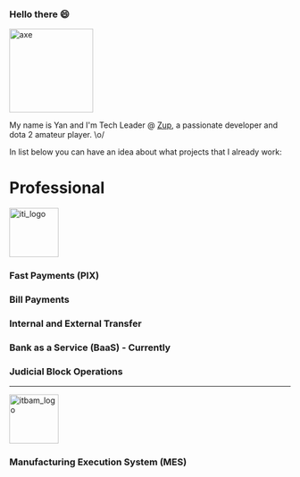 ### Hello there 😄
<img src="https://user-images.githubusercontent.com/5366951/139567431-e2ed8b35-df2c-4081-a635-eb6b72b66389.jpg" alt="axe" style="width: 150px"></img>

My name is Yan and I'm Tech Leader @ [Zup](https://www.zup.com.br/), a passionate developer and dota 2 amateur player. \o/

In list below you can have an idea about what projects that I already work:

# Professional

<img src="https://user-images.githubusercontent.com/5366951/139567587-ab4b8231-b8d9-4fd5-97b8-87ed7915e659.png" alt="iti_logo" style="width: 88px"></img>

### Fast Payments (PIX)

### Bill Payments

### Internal and External Transfer

### Bank as a Service (BaaS) - Currently

### Judicial Block Operations

---

<img src="https://user-images.githubusercontent.com/5366951/139567622-953d5f6d-a5f7-44e6-8062-6e31b1e6e81b.png" alt="itbam_logo" style="width: 88px"></img>

### Manufacturing Execution System (MES)
